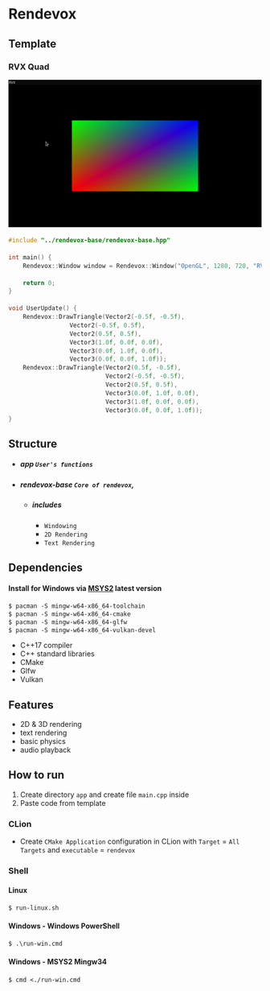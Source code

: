 # Rendevox

## Template

### RVX Quad

![img.png](rvxquad.png)

```cpp
#include "../rendevox-base/rendevox-base.hpp"

int main() {
	Rendevox::Window window = Rendevox::Window("OpenGL", 1280, 720, "RVX", false);

	return 0;
}

void UserUpdate() {
    Rendevox::DrawTriangle(Vector2(-0.5f, -0.5f),
                 Vector2(-0.5f, 0.5f),
                 Vector2(0.5f, 0.5f),
                 Vector3(1.0f, 0.0f, 0.0f),
                 Vector3(0.0f, 1.0f, 0.0f),
                 Vector3(0.0f, 0.0f, 1.0f));
    Rendevox::DrawTriangle(Vector2(0.5f, -0.5f),
                           Vector2(-0.5f, -0.5f),
                           Vector2(0.5f, 0.5f),
                           Vector3(0.0f, 1.0f, 0.0f),
                           Vector3(1.0f, 0.0f, 0.0f),
                           Vector3(0.0f, 0.0f, 1.0f));
}

```

## Structure

- ##### app `User's functions`
- ##### rendevox-base `Core of rendevox`, 
  - ##### includes 
    - `Windowing`
    - `2D Rendering`
    - `Text Rendering`
## Dependencies

#### Install for Windows via [MSYS2](https://repo.msys2.org/distrib/x86_64/) latest version
```shell
$ pacman -S mingw-w64-x86_64-toolchain
$ pacman -S mingw-w64-x86_64-cmake
$ pacman -S mingw-w64-x86_64-glfw
$ pacman -S mingw-w64-x86_64-vulkan-devel
```

- C++17 compiler
- C++ standard libraries
- CMake
- Glfw
- Vulkan

## Features
- 2D & 3D rendering
- text rendering
- basic physics
- audio playback

## How to run

1. Create directory `app` and create file `main.cpp` inside
2. Paste code from template

### CLion
- Create `CMake Application` configuration in CLion with `Target` = `All Targets` and `executable` = `rendevox`

### Shell

#### Linux
``` shell
$ run-linux.sh
```

#### Windows - Windows PowerShell
``` shell
$ .\run-win.cmd
```

#### Windows - MSYS2 Mingw34
```
$ cmd <./run-win.cmd
```
